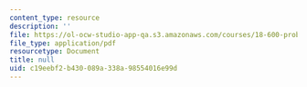 ```yaml
---
content_type: resource
description: ''
file: https://ol-ocw-studio-app-qa.s3.amazonaws.com/courses/18-600-probability-and-random-variables-fall-2019/c19eebf2b430089a338a98554016e99d_MIT18_600F19_lec24.pdf
file_type: application/pdf
resourcetype: Document
title: null
uid: c19eebf2-b430-089a-338a-98554016e99d
---
```

